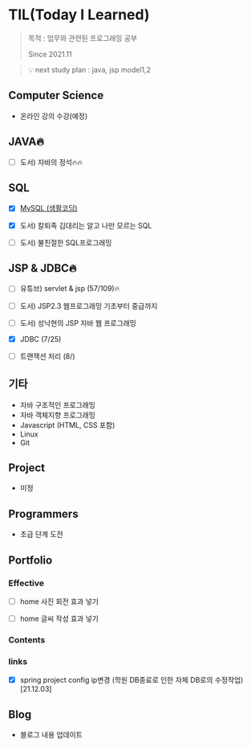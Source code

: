 # TIL(Today I Learned)

> 목적 : 업무와 관련된 프로그래밍 공부
>
> Since 2021.11

> 💡 next study plan : java, jsp model1,2

## Computer Science

- 온라인 강의 수강(예정)

  

## JAVA🔥

- [ ] 도서) 자바의 정석🔥🔥



## SQL

- [x] [MySQL (생활코딩)](https://github.com/kwonohsun12/TIL/blob/95cba3cb6cb8faef949f18eaaaac5196f7331992/SQL/MySQL/%EC%83%9D%ED%99%9C%EC%BD%94%EB%94%A9.md)
- [x] 도서) 칼퇴족 김대리는 알고 나만 모르는 SQL
- [ ] 도서) 불친절한 SQL프로그래밍

 


## JSP & JDBC🔥

- [ ] 유튜브) servlet & jsp (57/109)🔥
- [ ] 도서) JSP2.3 웹프로그래밍 기초부터 중급까지
- [ ] 도서) 성낙현의 JSP 자바 웹 프로그래밍
- [x] JDBC (7/25)
- [ ] 트랜잭션 처리 (8/)



## 기타

- 자바 구조적인 프로그래밍
- 자바 객체지향 프로그래밍
- Javascript (HTML, CSS 포함)
- Linux
- Git



## Project

- 미정



## Programmers

- 초급 단계 도전



## Portfolio

### Effective

- [ ] home 사진 회전 효과 넣기

- [ ] home 글씨 작성 효과 넣기

  

### Contents



### links

- [x] spring project config ip변경 (학원 DB종료로 인한 자체 DB로의 수정작업) [21.12.03]



## Blog

- 블로그 내용 업데이트

